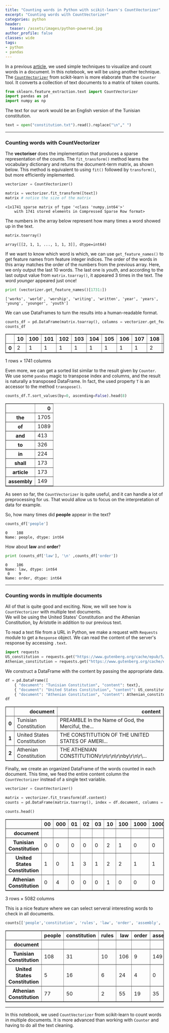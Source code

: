 ```yaml
---
title: "Counting words in Python with scikit-learn's CountVectorizer"
excerpt: "Counting words with CountVectorizer"
categories: python
header:
  teaser: /assets/images/python-powered.jpg
author_profile: false
classes: wide
tags:
- python
- pandas
---
```

In a previous [article](https://www.meherbejaoui.com/python/Visualization-and-analysis-of-legal-texts), we used simple techniques to visualize and count words in a document. In this notebook, we will be using another technique. The [`CountVectorizer`](https://scikit-learn.org/stable/modules/generated/sklearn.feature_extraction.text.CountVectorizer.html#sklearn.feature_extraction.text.CountVectorizer) from scikit-learn is more elaborate than the `Counter` tool. It converts a collection of text documents to a matrix of token counts.


```python
from sklearn.feature_extraction.text import CountVectorizer
import pandas as pd
import numpy as np
```

The text for our work would be an English version of the Tunisian constitution.


```python
text = open("constitution.txt").read().replace("\n"," ")
```

***   
### Counting words with CountVectorizer
The **vectoriser** does the implementation that produces a sparse representation of the counts. The `fit_transform()` method learns the vocabulary dictionary and returns the document-term matrix, as shown below. This method is equivalent to using `fit()` followed by `transform()`, but more efficiently implemented.


```python
vectorizer = CountVectorizer()

matrix = vectorizer.fit_transform([text])
matrix # notice the size of the matrix
```




    <1x1741 sparse matrix of type '<class 'numpy.int64'>'
    	with 1741 stored elements in Compressed Sparse Row format>



The numbers in the array below represent how many times a word showed up in the text.


```python
matrix.toarray()
```




    array([[2, 1, 1, ..., 1, 1, 3]], dtype=int64)



If we want to know which word is which, we can use `get_feature_names()` to get feature names from feature integer indices. The order of the words in this array matches the order of the numbers from the previous array.
Here, we only output the last 10 words. The last one is *youth*, and according to the last output value from `matrix.toarray()`, it appeared 3 times in the text. The word *younger* appeared just once!


```python
print (vectorizer.get_feature_names()[1731:])
```

    ['works', 'world', 'worship', 'writing', 'written', 'year', 'years', 'young', 'younger', 'youth']


We can use DataFrames to turn the results into a human-readable format.


```python
counts_df = pd.DataFrame(matrix.toarray(), columns = vectorizer.get_feature_names())
counts_df
```




<div>
<style scoped>
    .dataframe tbody tr th:only-of-type {
        vertical-align: middle;
    }

    .dataframe tbody tr th {
        vertical-align: top;
    }

    .dataframe thead th {
        text-align: right;
    }
</style>
<table border="1" class="dataframe">
  <thead>
    <tr style="text-align: right;">
      <th></th>
      <th>10</th>
      <th>100</th>
      <th>101</th>
      <th>102</th>
      <th>103</th>
      <th>104</th>
      <th>105</th>
      <th>106</th>
      <th>107</th>
      <th>108</th>
      <th>...</th>
      <th>works</th>
      <th>world</th>
      <th>worship</th>
      <th>writing</th>
      <th>written</th>
      <th>year</th>
      <th>years</th>
      <th>young</th>
      <th>younger</th>
      <th>youth</th>
    </tr>
  </thead>
  <tbody>
    <tr>
      <th>0</th>
      <td>2</td>
      <td>1</td>
      <td>1</td>
      <td>1</td>
      <td>1</td>
      <td>1</td>
      <td>1</td>
      <td>1</td>
      <td>1</td>
      <td>2</td>
      <td>...</td>
      <td>3</td>
      <td>2</td>
      <td>1</td>
      <td>2</td>
      <td>2</td>
      <td>11</td>
      <td>11</td>
      <td>1</td>
      <td>1</td>
      <td>3</td>
    </tr>
  </tbody>
</table>
<p>1 rows × 1741 columns</p>
</div>



Even more, we can get a sorted list similar to the result given by `Counter`. We use some `pandas` magic to transpose index and columns, and the result is naturally a transposed DataFrame. In fact, the used property `T` is an accessor to the method `transpose()`.


```python
counts_df.T.sort_values(by=0, ascending=False).head(8)
```




<div>
<style scoped>
    .dataframe tbody tr th:only-of-type {
        vertical-align: middle;
    }

    .dataframe tbody tr th {
        vertical-align: top;
    }

    .dataframe thead th {
        text-align: right;
    }
</style>
<table border="1" class="dataframe">
  <thead>
    <tr style="text-align: right;">
      <th></th>
      <th>0</th>
    </tr>
  </thead>
  <tbody>
    <tr>
      <th>the</th>
      <td>1705</td>
    </tr>
    <tr>
      <th>of</th>
      <td>1089</td>
    </tr>
    <tr>
      <th>and</th>
      <td>413</td>
    </tr>
    <tr>
      <th>to</th>
      <td>326</td>
    </tr>
    <tr>
      <th>in</th>
      <td>224</td>
    </tr>
    <tr>
      <th>shall</th>
      <td>173</td>
    </tr>
    <tr>
      <th>article</th>
      <td>173</td>
    </tr>
    <tr>
      <th>assembly</th>
      <td>149</td>
    </tr>
  </tbody>
</table>
</div>



As seen so far, the `CountVectorizer` is quite useful, and it can handle a lot of preprocessing for us. That would allow us to focus on the interpretation of data for example.    

So, how many times did **people** appear in the text?


```python
counts_df['people']
```




    0    108
    Name: people, dtype: int64



How about **law** and **order**?


```python
print (counts_df['law'], '\n' ,counts_df['order'])
```

    0    106
    Name: law, dtype: int64
     0    9
    Name: order, dtype: int64


***   
### Counting words in multiple documents
All of that is quite good and exciting. Now, we will see how is `CountVectorizer` with multiple text documents.   
We will be using the United States' Constitution and the Athenian Constitution, by Aristotle in addition to our previous text.   

To read a text file from a URL in Python, we make a request with `Requests` module to get a `Response` object. We can read the content of the server's response by accessing `.text`.


```python
import requests
US_constitution = requests.get("https://www.gutenberg.org/cache/epub/5/pg5.txt").text[2623:] # To slice out the unwanted text
Athenian_constitution = requests.get("https://www.gutenberg.org/cache/epub/26095/pg26095.txt").text[610:]
```

We construct a DataFrame with the content by passing the appropriate data.


```python
df = pd.DataFrame([
    { "document": "Tunisian Constitution", "content": text},
    { "document": "United States Constitution", "content": US_constitution },
    { "document": "Athenian Constitution", "content": Athenian_constitution },])
df
```




<div>
<style scoped>
    .dataframe tbody tr th:only-of-type {
        vertical-align: middle;
    }

    .dataframe tbody tr th {
        vertical-align: top;
    }

    .dataframe thead th {
        text-align: right;
    }
</style>
<table border="1" class="dataframe">
  <thead>
    <tr style="text-align: right;">
      <th></th>
      <th>document</th>
      <th>content</th>
    </tr>
  </thead>
  <tbody>
    <tr>
      <th>0</th>
      <td>Tunisian Constitution</td>
      <td>PREAMBLE In the Name of God, the Merciful, the...</td>
    </tr>
    <tr>
      <th>1</th>
      <td>United States Constitution</td>
      <td>THE CONSTITUTION OF THE UNITED STATES OF AMERI...</td>
    </tr>
    <tr>
      <th>2</th>
      <td>Athenian Constitution</td>
      <td>THE ATHENIAN CONSTITUTION\r\n\r\n\r\nby\r\n\r\...</td>
    </tr>
  </tbody>
</table>
</div>



Finally, we create an organized DataFrame of the words counted in each document. This time, we feed the entire content column the `CountVectorizer` instead of a single text variable.


```python
vectorizer = CountVectorizer()

matrix = vectorizer.fit_transform(df.content)
counts = pd.DataFrame(matrix.toarray(), index = df.document, columns = vectorizer.get_feature_names())

counts.head()
```




<div>
<style scoped>
    .dataframe tbody tr th:only-of-type {
        vertical-align: middle;
    }

    .dataframe tbody tr th {
        vertical-align: top;
    }

    .dataframe thead th {
        text-align: right;
    }
</style>
<table border="1" class="dataframe">
  <thead>
    <tr style="text-align: right;">
      <th></th>
      <th>00</th>
      <th>000</th>
      <th>01</th>
      <th>02</th>
      <th>03</th>
      <th>10</th>
      <th>100</th>
      <th>1000</th>
      <th>10000</th>
      <th>101</th>
      <th>...</th>
      <th>younger</th>
      <th>your</th>
      <th>youth</th>
      <th>youthful</th>
      <th>youths</th>
      <th>zealous</th>
      <th>zeugitae</th>
      <th>zeugites</th>
      <th>zeus</th>
      <th>zip</th>
    </tr>
    <tr>
      <th>document</th>
      <th></th>
      <th></th>
      <th></th>
      <th></th>
      <th></th>
      <th></th>
      <th></th>
      <th></th>
      <th></th>
      <th></th>
      <th></th>
      <th></th>
      <th></th>
      <th></th>
      <th></th>
      <th></th>
      <th></th>
      <th></th>
      <th></th>
      <th></th>
      <th></th>
    </tr>
  </thead>
  <tbody>
    <tr>
      <th>Tunisian Constitution</th>
      <td>0</td>
      <td>0</td>
      <td>0</td>
      <td>0</td>
      <td>0</td>
      <td>2</td>
      <td>1</td>
      <td>0</td>
      <td>0</td>
      <td>1</td>
      <td>...</td>
      <td>1</td>
      <td>0</td>
      <td>3</td>
      <td>0</td>
      <td>0</td>
      <td>0</td>
      <td>0</td>
      <td>0</td>
      <td>0</td>
      <td>0</td>
    </tr>
    <tr>
      <th>United States Constitution</th>
      <td>1</td>
      <td>0</td>
      <td>1</td>
      <td>3</td>
      <td>1</td>
      <td>2</td>
      <td>2</td>
      <td>1</td>
      <td>1</td>
      <td>0</td>
      <td>...</td>
      <td>0</td>
      <td>12</td>
      <td>0</td>
      <td>0</td>
      <td>0</td>
      <td>0</td>
      <td>0</td>
      <td>0</td>
      <td>0</td>
      <td>1</td>
    </tr>
    <tr>
      <th>Athenian Constitution</th>
      <td>0</td>
      <td>4</td>
      <td>0</td>
      <td>0</td>
      <td>0</td>
      <td>1</td>
      <td>0</td>
      <td>0</td>
      <td>0</td>
      <td>0</td>
      <td>...</td>
      <td>0</td>
      <td>15</td>
      <td>0</td>
      <td>2</td>
      <td>7</td>
      <td>2</td>
      <td>5</td>
      <td>1</td>
      <td>2</td>
      <td>1</td>
    </tr>
  </tbody>
</table>
<p>3 rows × 5082 columns</p>
</div>



This is a nice feature where we can select serveral interesting words to check in all documents.


```python
counts[['people','constitution', 'rules', 'law', 'order', 'assembly', 'house', 'democracy']]
```




<div>
<style scoped>
    .dataframe tbody tr th:only-of-type {
        vertical-align: middle;
    }

    .dataframe tbody tr th {
        vertical-align: top;
    }

    .dataframe thead th {
        text-align: right;
    }
</style>
<table border="1" class="dataframe">
  <thead>
    <tr style="text-align: right;">
      <th></th>
      <th>people</th>
      <th>constitution</th>
      <th>rules</th>
      <th>law</th>
      <th>order</th>
      <th>assembly</th>
      <th>house</th>
      <th>democracy</th>
    </tr>
    <tr>
      <th>document</th>
      <th></th>
      <th></th>
      <th></th>
      <th></th>
      <th></th>
      <th></th>
      <th></th>
      <th></th>
    </tr>
  </thead>
  <tbody>
    <tr>
      <th>Tunisian Constitution</th>
      <td>108</td>
      <td>31</td>
      <td>10</td>
      <td>106</td>
      <td>9</td>
      <td>149</td>
      <td>0</td>
      <td>2</td>
    </tr>
    <tr>
      <th>United States Constitution</th>
      <td>5</td>
      <td>16</td>
      <td>6</td>
      <td>24</td>
      <td>4</td>
      <td>0</td>
      <td>23</td>
      <td>0</td>
    </tr>
    <tr>
      <th>Athenian Constitution</th>
      <td>77</td>
      <td>50</td>
      <td>2</td>
      <td>55</td>
      <td>19</td>
      <td>35</td>
      <td>11</td>
      <td>17</td>
    </tr>
  </tbody>
</table>
</div>



***    

In this notebook, we used `CountVectorizer` from scikit-learn to count words in multiple documents. It is more advanced than working with `Counter` and having to do all the text cleaning.
